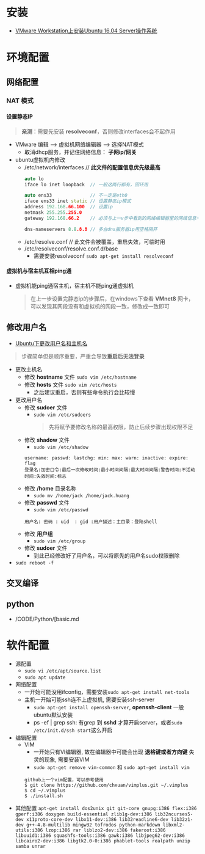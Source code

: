 

# 安装
- [VMware Workstation上安装Ubuntu 16.04 Server操作系统](https://blog.csdn.net/gongxifacai_believe/article/details/52454814)

# 环境配置

## 网络配置

### NAT 模式

#### 设置静态IP
> **亲测**：需要先安装 **resolveconf**，否则修改interfaces会不起作用
- VMware 编辑 --> 虚拟机网络编辑器 --> 选择NAT模式
  - 取消dhcp服务，并记住网络信息： **子网ip/网关**
- ubuntu虚拟机内修改
  - /etc/network/interfaces // **此文件的配置信息优先级最高**
    ``` c++
    auto lo
    iface lo inet loopback  // 一般这两行都有，回环用

    auto ens33              // 不一定是eth0
    iface ens33 inet static // 设置静态ip模式
    address 192.168.66.100  // 设置ip
    netmask 255.255.255.0
    gateway 192.168.66.2    // 必须与上一v步中看到的网络编辑器里的网络信息一致

    dns-nameservers 8.8.8.8 // 多台dns服务器ip用空格隔开
    ```
  - /etc/resolve.conf   // 此文件会被覆盖，重启失效，可临时用
  - /etc/resolveconf/resolve.conf.d/base
    - 需要安装resolveconf  `sudo apt-get install resolveconf`

#### 虚拟机与宿主机互相ping通
- 虚拟机能ping通宿主机，宿主机不能ping通虚拟机
  > 在上一步设置完静态ip的步骤后，在windows下查看 **VMnet8** 网卡，可以发现其网段没有和虚拟机的网段一致，修改成一致即可

## 修改用户名
- [Ubuntu下更改用户名和主机名](https://www.cnblogs.com/zeusmyth/p/6231350.html)
> 步骤简单但是顺序重要，严重会导致**重启后无法登录**
  - 更改主机名
    - 修改 **hostname** 文件  `sudo vim /etc/hostname`
    - 修改 **hosts** 文件     `sudo vim /etc/hosts`
      - 之后建议重启，否则有些命令执行会比较慢
  - 更改用户名
    - 修改 **sudoer** 文件
      - `sudo vim /etc/sudoers`
        > 先将赋予要修改名称的最高权限，防止后续步骤出现权限不足
    - 修改 **shadow** 文件
      - `sudo vim /etc/shadow`
      ``` shell
      username: passwd: lastchg: min: max: warn: inactive: expire: flag
      登录名:加密口令:最后一次修改时间:最小时间间隔:最大时间间隔:警告时间:不活动时间:失效时间:标志
      ```
    - 修改 **/home** 目录名称
      - `sudo mv /home/jack /home/jack.huang`
    - 修改 **passwd** 文件
      - `sudo vim /etc/passwd`
      ``` shell
      用户名: 密码 : uid  : gid :用户描述：主目录：登陆shell
      ```
    - 修改 **用户组**
      - `sudo vim /etc/group`
    - 修改 **sudoer** 文件
      - 到此已经修改好了用户名，可以将原先的用户名sudo权限删除
  - `sudo reboot -f`



## 交叉编译
## python
- /CODE/Python/[basic.md

# 软件配置
- 源配置
  - `sudo vi /etc/apt/source.list`
  - `sudo apt update`
- 网络配置
  - 一开始可能没用ifconfig，需要安装`sudo apt-get install net-tools`
  - 主机一开始可能ssh连不上虚拟机, 需要安装ssh-server
    - `sudo apt-get install openssh-server`, **openssh-client** 一般ubuntu默认安装
    - ps -ef | grep ssh: 有grep 到 **sshd** 才算开启server，或者`sudo /etc/init.d/ssh start`这么开启
- 编辑配置
  - VIM
    - 一开始只有VI编辑器, 故在编辑器中可能会出现 **退格键或者方向键** 失灵的现象, 需要安装VIM
    - `sudo apt-get remove vim-common` 和 `sudo apt-get install vim`
    ```
    github上一个vim配置，可以参考使用
    $ git clone https://github.com/chxuan/vimplus.git ~/.vimplus
    $ cd ~/.vimplus
    $ ./install.sh
    ```
- 其他配置
    `
    apt-get install dos2unix git git-core gnupg:i386 flex:i386 gperf:i386 doxygen build-essential zlib1g-dev:i386 lib32ncurses5-dev x11proto-core-dev libx11-dev:i386 lib32readline6-dev lib32z1-dev g++-4.8-multilib mingw32 tofrodos python-markdown libxml2-utils:i386 lzop:i386 rar liblzo2-dev:i386 fakeroot:i386 libuuid1:i386 squashfs-tools:i386 gawk:i386 libjpeg62-dev:i386 libcairo2-dev:i386 libgtk2.0-0:i386 phablet-tools realpath unzip samba unrar
    `



